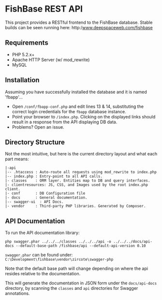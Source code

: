 FishBase REST API
=================

This project provides a RESTful frontend to the FishBase database. Stable builds can be seen running here: http:/www.deepspaceweb.com/fishbase

Requirements
---------------
* PHP 5.2.x+
* Apache HTTP Server (w/ mod_rewrite)
* MySQL

Installation
---------------
Assuming you have successfully installed the database and it is named 'fbapp'...

* Open `/conf/fbapp-conf.php` and edit lines 13 & 14, substituting the correct login credentials for the `fbapp` database instance.
* Point your browser to `/index.php`. Clicking on the displayed links should result in a response from the API displaying DB data.
* Problems? Open an issue.

Directory Structure
-------------------

Not the most intuitive, but here is the current directory layout and what each part means:

```
|-api
|-- .htaccess : Auto-route all requests using mod_rewrite to index.php
|-- index.php : Entry-point to all API calls.
|- classes    : ORM layer. Entities map to DB and query interfaces.
|- clientresources: JS, CSS, and Images used by the root index.php client.
|- conf       : DB Configuration file
|- docs       : General documentation.
|-- swagger-ui  : API Docs.
|- vendor     : Third-party PHP libraries. Generated by Composer.
```

API Documentation
-----------------

To run the API documentation library:

`php swagger.phar ../../../classes ../../../api -o ../../../docs/api-docs --default-base-path /fishbase/api --default-api-version 0.10`

`swagger.phar` can be found under: `C:\Development\fishbase\vendor\zircote\swagger-php`

Note that the default base path will change depending on where the api resides relative to the documentation.

This will generate the documentation in JSON form under the `docs/api-docs` directory, by scanning the `classes` and `api` directories for Swagger annotations.